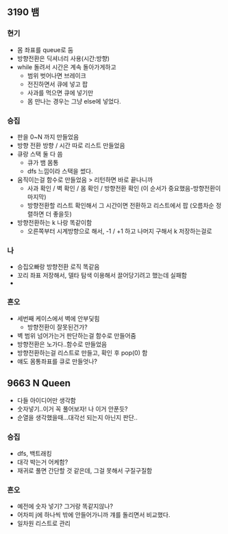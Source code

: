 ## 3190 뱀
### 현기
- 몸 좌표를 queue로 둠
- 방향전환은 딕셔너리 사용(시간:방향)
- while 돌려서 시간은 계속 돌아가게하고
  - 범위 벗어나면 브레이크
  - 전진하면서 큐에 넣고 팝
  - 사과를 먹으면 큐에 넣기만
  - 몸 만나는 경우는 그냥 else에 넣었다.

### 승집
- 판을 0~N 까지 만들었음
- 방향 전환 방향 / 시간 따로 리스트 만들었음
- 큐랑 스택 둘 다 씀
  - 큐가 뱀 몸통
  - dfs 느낌이라 스택을 썼다.
- 움직이는걸 함수로 만들었음 > 리턴하면 바로 끝나니까
  - 사과 확인 / 벽 확인 / 몸 확인 / 방향전환 확인 (이 순서가 중요했음-방향전환이 마지막)
  - 방향전환할 리스트 확인해서 그 시간이면 전환하고 리스트에서 팝 (오름차순 정렬하면 더 좋을듯)
- 방향전환하는 k 나랑 똑같이함
  - 오른쪽부터 시계방향으로 해서, -1 / +1 하고 나머지 구해서 k 저장하는걸로

### 나
- 승집오빠랑 방향전환 로직 똑같음
- 꼬리 좌표 저장해서, 델타 탐색 이용해서 끌어당기려고 했는데 실패함
- 

### 흔오
- 세번째 케이스에서 벽에 안부딫힘
  - 방향전환이 잘못된건가?
- 벽 범위 넘어가는거 판단하는걸 함수로 만들어줌
- 방향전환은 노가다..함수로 만들었음
- 방향전환하는걸 리스트로 만들고, 확인 후 pop(0) 함
- 얘도 몸통좌표를 큐로 만들엇나?

## 9663 N Queen
- 다들 아이디어만 생각함
- 숫자넣기..이거 꼭 풀어보자! 나 이거 안푼듯?
- 순열을 생각했을때...대각선 되는지 아닌지 판단..

### 승집
- dfs, 백트래킹
- 대각 박는거 어케함?
- 재귀로 풀면 간단할 것 같은데, 그걸 못해서 구질구질함
### 흔오
- 예전에 숫자 넣기? 그거랑 똑같지않나?
- 어차피 j에 하나씩 밖에 안들어가니까 걔를 돌리면서 비교했다.
- 일차원 리스트로 관리
